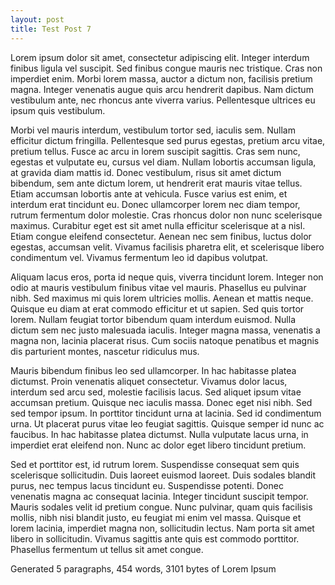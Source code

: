 ```yaml
---
layout: post
title: Test Post 7
---
```


Lorem ipsum dolor sit amet, consectetur adipiscing elit. Integer interdum finibus ligula vel suscipit. Sed finibus congue mauris nec tristique. Cras non imperdiet enim. Morbi lorem massa, auctor a dictum non, facilisis pretium magna. Integer venenatis augue quis arcu hendrerit dapibus. Nam dictum vestibulum ante, nec rhoncus ante viverra varius. Pellentesque ultrices eu ipsum quis vestibulum.

Morbi vel mauris interdum, vestibulum tortor sed, iaculis sem. Nullam efficitur dictum fringilla. Pellentesque sed purus egestas, pretium arcu vitae, pretium tellus. Fusce ac arcu in lorem suscipit sagittis. Cras sem nunc, egestas et vulputate eu, cursus vel diam. Nullam lobortis accumsan ligula, at gravida diam mattis id. Donec vestibulum, risus sit amet dictum bibendum, sem ante dictum lorem, ut hendrerit erat mauris vitae tellus. Etiam accumsan lobortis ante at vehicula. Fusce varius est enim, et interdum erat tincidunt eu. Donec ullamcorper lorem nec diam tempor, rutrum fermentum dolor molestie. Cras rhoncus dolor non nunc scelerisque maximus. Curabitur eget est sit amet nulla efficitur scelerisque at a nisl. Etiam congue eleifend consectetur. Aenean nec sem finibus, luctus dolor egestas, accumsan velit. Vivamus facilisis pharetra elit, et scelerisque libero condimentum vel. Vivamus fermentum leo id dapibus volutpat.

Aliquam lacus eros, porta id neque quis, viverra tincidunt lorem. Integer non odio at mauris vestibulum finibus vitae vel mauris. Phasellus eu pulvinar nibh. Sed maximus mi quis lorem ultricies mollis. Aenean et mattis neque. Quisque eu diam at erat commodo efficitur et ut sapien. Sed quis tortor lorem. Nullam feugiat tortor bibendum quam interdum euismod. Nulla dictum sem nec justo malesuada iaculis. Integer magna massa, venenatis a magna non, lacinia placerat risus. Cum sociis natoque penatibus et magnis dis parturient montes, nascetur ridiculus mus.

Mauris bibendum finibus leo sed ullamcorper. In hac habitasse platea dictumst. Proin venenatis aliquet consectetur. Vivamus dolor lacus, interdum sed arcu sed, molestie facilisis lacus. Sed aliquet ipsum vitae accumsan pretium. Quisque nec iaculis massa. Donec eget nisi nibh. Sed sed tempor ipsum. In porttitor tincidunt urna at lacinia. Sed id condimentum urna. Ut placerat purus vitae leo feugiat sagittis. Quisque semper id nunc ac faucibus. In hac habitasse platea dictumst. Nulla vulputate lacus urna, in imperdiet erat eleifend non. Nunc ac dolor eget libero tincidunt pretium.

Sed et porttitor est, id rutrum lorem. Suspendisse consequat sem quis scelerisque sollicitudin. Duis laoreet euismod laoreet. Duis sodales blandit purus, nec tempus lacus tincidunt eu. Suspendisse potenti. Donec venenatis magna ac consequat lacinia. Integer tincidunt suscipit tempor. Mauris sodales velit id pretium congue. Nunc pulvinar, quam quis facilisis mollis, nibh nisi blandit justo, eu feugiat mi enim vel massa. Quisque et lorem lacinia, imperdiet magna non, sollicitudin lectus. Nam porta sit amet libero in sollicitudin. Vivamus sagittis ante quis est commodo porttitor. Phasellus fermentum ut tellus sit amet congue.

Generated 5 paragraphs, 454 words, 3101 bytes of Lorem Ipsum
